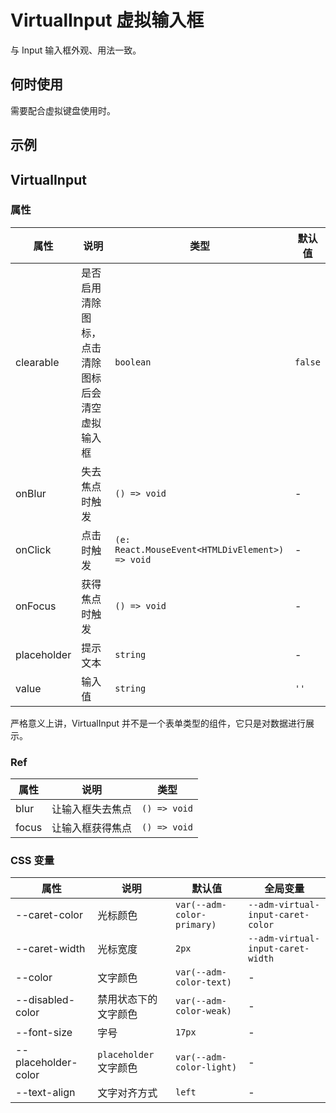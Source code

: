 # VirtualInput 虚拟输入框 

与 Input 输入框外观、用法一致。

## 何时使用

需要配合虚拟键盘使用时。

## 示例

<code src="./demos/demo1.tsx"></code>

## VirtualInput

### 属性

| 属性        | 说明                                             | 类型                                            | 默认值  |
| ----------- | ------------------------------------------------ | ----------------------------------------------- | ------- |
| clearable   | 是否启用清除图标，点击清除图标后会清空虚拟输入框 | `boolean`                                       | `false` |
| onBlur      | 失去焦点时触发                                   | `() => void`                                    | -       |
| onClick     | 点击时触发                                       | `(e: React.MouseEvent<HTMLDivElement>) => void` | -       |
| onFocus     | 获得焦点时触发                                   | `() => void`                                    | -       |
| placeholder | 提示文本                                         | `string`                                        | -       |
| value       | 输入值                                           | `string`                                        | `''`    |

严格意义上讲，VirtualInput 并不是一个表单类型的组件，它只是对数据进行展示。

### Ref

| 属性  | 说明             | 类型         |
| ----- | ---------------- | ------------ |
| blur  | 让输入框失去焦点 | `() => void` |
| focus | 让输入框获得焦点 | `() => void` |

### CSS 变量

| 属性                | 说明                   | 默认值                     | 全局变量                          |
| ------------------- | ---------------------- | -------------------------- | --------------------------------- |
| --caret-color       | 光标颜色               | `var(--adm-color-primary)` | `--adm-virtual-input-caret-color` |
| --caret-width       | 光标宽度               | `2px`                      | `--adm-virtual-input-caret-width` |
| --color             | 文字颜色               | `var(--adm-color-text)`    | -                                 |
| --disabled-color    | 禁用状态下的文字颜色   | `var(--adm-color-weak)`    | -                                 |
| --font-size         | 字号                   | `17px`                     | -                                 |
| --placeholder-color | `placeholder` 文字颜色 | `var(--adm-color-light)`   | -                                 |
| --text-align        | 文字对齐方式           | `left`                     | -                                 |
